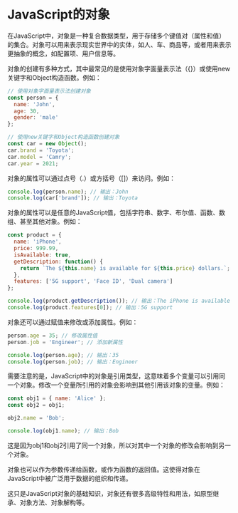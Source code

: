 # JavaScript的对象

在JavaScript中，对象是一种复合数据类型，用于存储多个键值对（属性和值）的集合。对象可以用来表示现实世界中的实体，如人、车、商品等，或者用来表示更抽象的概念，如配置项、用户信息等。

对象的创建有多种方式，其中最常见的是使用对象字面量表示法（{}）或使用new关键字和Object构造函数。例如：

```javascript
// 使用对象字面量表示法创建对象
const person = {
  name: 'John',
  age: 30,
  gender: 'male'
};

// 使用new关键字和Object构造函数创建对象
const car = new Object();
car.brand = 'Toyota';
car.model = 'Camry';
car.year = 2021;
```

对象的属性可以通过点号（.）或方括号（\[]）来访问。例如：

```javascript
console.log(person.name); // 输出：John
console.log(car['brand']); // 输出：Toyota
```

对象的属性可以是任意的JavaScript值，包括字符串、数字、布尔值、函数、数组、甚至其他对象。例如：

```javascript
const product = {
  name: 'iPhone',
  price: 999.99,
  isAvailable: true,
  getDescription: function() {
    return `The ${this.name} is available for ${this.price} dollars.`;
  },
  features: ['5G support', 'Face ID', 'Dual camera']
};

console.log(product.getDescription()); // 输出：The iPhone is available for 999.99 dollars.
console.log(product.features[0]); // 输出：5G support
```

对象还可以通过赋值来修改或添加属性。例如：

```javascript
person.age = 35; // 修改属性值
person.job = 'Engineer'; // 添加新属性

console.log(person.age); // 输出：35
console.log(person.job); // 输出：Engineer
```

需要注意的是，JavaScript中的对象是引用类型，这意味着多个变量可以引用同一个对象。修改一个变量所引用的对象会影响到其他引用该对象的变量。例如：

```javascript
const obj1 = { name: 'Alice' };
const obj2 = obj1;

obj2.name = 'Bob';

console.log(obj1.name); // 输出：Bob
```

这是因为obj1和obj2引用了同一个对象，所以对其中一个对象的修改会影响到另一个对象。

对象也可以作为参数传递给函数，或作为函数的返回值。这使得对象在JavaScript中被广泛用于数据的组织和传递。

这只是JavaScript对象的基础知识，对象还有很多高级特性和用法，如原型继承、对象方法、对象解构等。
